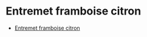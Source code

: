 # Entremet framboise citron

* [Entremet framboise citron](http://www.lesgourmandisesdenemo.com/entremet-framboise-citron)